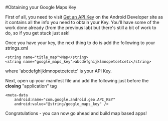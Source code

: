 #Obtaining your Google Maps Key

First of all, you need to visit [Get an API Key](https://developers.google.com/maps/documentation/android-api/signup) on the Android Developer site as it contains all the info you need to obtain your Key. You'll have some of the work done already (from the previous lab) but there's still a bit of work to do, so if you get stuck just ask!

Once you have your key, the next thing to do is add the following to your strings.xml

```
<string name="title_map">Map</string>
<string name="google_maps_key">abcdefghijklmnopetcetcetc</string>
```

where 'abcdefghijklmnopetcetcetc' is your API Key.

Next, open up your manifest file and add the following just before the **closing** "application" tag

```
<meta-data
    android:name="com.google.android.geo.API_KEY"
    android:value="@string/google_maps_key" />
```




Congratulations - you can now go ahead and build map based apps!
